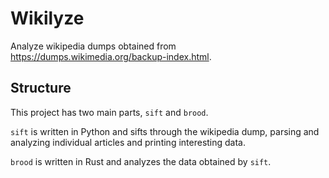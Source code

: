 # Wikilyze

Analyze wikipedia dumps obtained from
<https://dumps.wikimedia.org/backup-index.html>.

## Structure

This project has two main parts, `sift` and `brood`.

`sift` is written in Python and sifts through the wikipedia dump, parsing and
analyzing individual articles and printing interesting data.

`brood` is written in Rust and analyzes the data obtained by `sift`.
